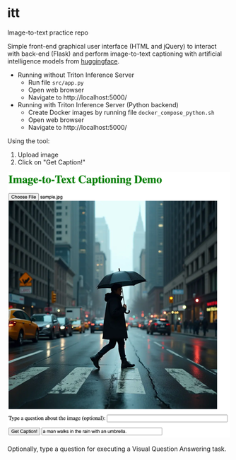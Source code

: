# itt
Image-to-text practice repo

Simple front-end graphical user interface (HTML and jQuery) to interact with back-end (Flask) and perform image-to-text captioning with artificial intelligence models from [huggingface](https://huggingface.co/models?pipeline_tag=image-to-text&sort=downloads).

- Running without Triton Inference Server
  - Run file `src/app.py`
  - Open web browser
  - Navigate to http://localhost:5000/
- Running with Triton Inference Server (Python backend)
  - Create Docker images by running file `docker_compose_python.sh`
  - Open web browser
  - Navigate to http://localhost:5000/

Using the tool:
1. Upload image
2. Click on "Get Caption!"

![img.png](assets/howto.png)

Optionally, type a question for executing a Visual Question Answering task.